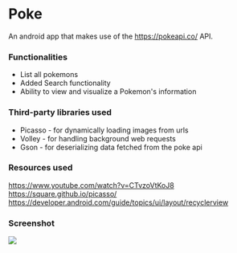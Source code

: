 # Poke

An android app that makes use of the https://pokeapi.co/ API.

### Functionalities
* List all pokemons
* Added Search functionality
* Ability to view and visualize a Pokemon's information

### Third-party libraries used
* Picasso - for dynamically loading images from urls
* Volley - for handling background web requests
* Gson - for deserializing data fetched from the poke api

### Resources used
https://www.youtube.com/watch?v=CTvzoVtKoJ8
https://square.github.io/picasso/
https://developer.android.com/guide/topics/ui/layout/recyclerview

### Screenshot
<img src="https://i.imgur.com/yNdARge.png">

